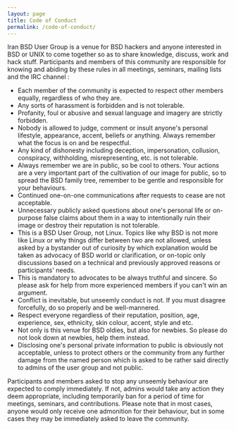 ```yaml
---
layout: page
title: Code of Conduct
permalink: /code-of-conduct/
---
```


Iran BSD User Group is a venue for BSD hackers and anyone interested in BSD or UNIX to come together so as to share knowledge, discuss, work and hack stuff. Participants and members of this community are responsible for knowing and abiding by these rules in all meetings, seminars, mailing lists and the IRC channel :

- Each member of the community is expected to respect other members equally, regardless of who they are.
- Any sorts of harassment is forbidden and is not tolerable.
- Profanity, foul or abusive and sexual language and imagery are strictly forbidden.
- Nobody is allowed to judge, comment or insult anyone's personal lifestyle, appearance, accent, beliefs or anything. Always remember what the focus is on and be respectful.
- Any kind of dishonesty including deception, impersonation, collusion, conspiracy, withholding, misrepresenting, etc. is not tolerable.
- Always remember we are in public, so be cool to others. Your actions are a very important part of the cultivation of our image for public, so to spread the BSD family tree, remember to be gentle and responsible for your behaviours.
- Continued one-on-one communications after requests to cease are not acceptable.
- Unnecessary publicly asked questions about one's personal life or on-purpose false claims about them in a way to intentionally ruin their image or destroy their reputation is not tolerable.
- This is a BSD User Group, not Linux. Topics like why BSD is not more like Linux or why things differ between two are not allowed, unless asked by a bystander out of curiosity by which explanation would be taken as advocacy of BSD world or clarification, or on-topic only discussions based on a technical and previously approved reasons or participants' needs.
- This is mandatory to advocates to be always truthful and sincere. So please ask for help from more experienced members if you can't win an argument.
- Conflict is inevitable, but unseemly conduct is not. If you must disagree forcefully, do so properly and be well-mannered.
- Respect everyone regardless of their reputation, position, age, experience, sex, ethnicity, skin colour, accent, style and etc.
- Not only is this venue for BSD oldies, but also for newbies. So please do not look down at newbies, help them instead.
- Disclosing one's personal private information to public is obviously not acceptable, unless to protect others or the community from any further damage from the named person which is asked to be rather said directly to admins of the user group and not public.

Participants and members asked to stop any unseemly behaviour are expected to comply immediately. If not, admins would take any action they deem appropriate, including temporarily ban for a period of time for meetings, seminars, and contributions. Please note that in most cases, anyone would only receive one admonition for their behaviour, but in some cases they may be immediately asked to leave the community.
